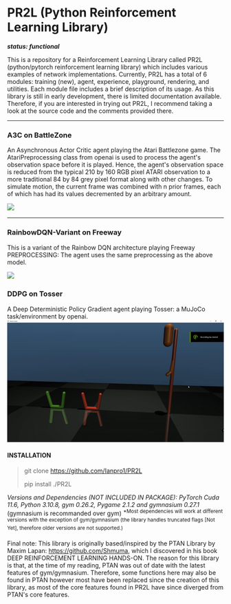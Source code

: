 # PR2L (Python Reinforcement Learning Library)
***status: functional***

This is a repository for a Reinforcement Learning Library called PR2L (python/pytorch reinforcement learning library) which includes various examples of network implementations. Currently, PR2L has a total of 6 modules: training (new), agent, experience, playground, rendering, and utilities. Each module file includes a brief description of its usage. As this library is still in early development, there is limited documentation available. Therefore, if you are interested in trying out PR2L, I recommend taking a look at the source code and the comments provided there.
******
### A3C on BattleZone
An Asynchronous Actor Critic agent playing the Atari Battlezone game. The AtariPreprocessing class from openai is used to process the agent's observation space before it is played. Hence, the agent's observation space is reduced from the typical 210 by 160 RGB pixel ATARI observation to a more traditional 84 by 84 grey pixel format along with other changes. To simulate motion, the current frame was combined with n prior frames, each of which has had its values decremented by an arbitrary amount.

<img src="https://github.com/Ianpro1/RL-agents/blob/master/GIF/BattleZone.gif" width="400">

******
### RainbowDQN-Variant on Freeway
This is a variant of the Rainbow DQN architecture playing Freeway
PREPROCESSING: The agent uses the same preprocessing as the above model.

<img src="https://github.com/Ianpro1/RL-agents/blob/master/GIF/Freeway.gif" width="400">

### DDPG on Tosser
A Deep Deterministic Policy Gradient agent playing Tosser: a MuJoCo task/environment by openai.
<img src="https://github.com/Ianpro1/PR2L/blob/master/GIF/TosserCPPGIF.gif" width="600">

#### INSTALLATION
>git clone https://github.com/Ianpro1/PR2L
>
>pip install ./PR2L

_Versions and Dependencies (NOT INCLUDED IN PACKAGE): PyTorch Cuda 11.6, Python 3.10.8, gym 0.26.2, Pygame 2.1.2 and gymnasium 0.27.1_ (gymnasium is recommanded over gym)
<sup>*Most dependencies will work at different versions with the exception of gym/gymnasium (the library handles truncated flags [Not Yet], therefore older versions are not supported.)</sup>

Final note: This library is originally based/inspired by the PTAN Library by Maxim Lapan: https://github.com/Shmuma, which I discovered in his book DEEP REINFORCEMENT LEARNING HANDS-ON. The reason for this library is that, at the time of my reading, PTAN was out of date with the latest features of gym/gymnasium. Therefore, some functions here may also be found in PTAN however most have been replaced since the creation of this library, as most of the core features found in PR2L have since diverged from PTAN's core features.
